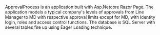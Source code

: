  ApprovalProcess is an application built with Asp.Netcore Razor Page. 
 The application models a typical company's levels of approvals from Line Manager to MD with respective approval limits except for MD,  with Identity login, roles and access control functions. 
The database is SQL Server with several tables fire up using Eager Loading technique.
